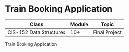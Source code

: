 # Train Booking Application

|Class|Module|Topic|
|-----|------|-----|
|CIS-152 Data Structures|10+|Final Project|

Train Booking Application